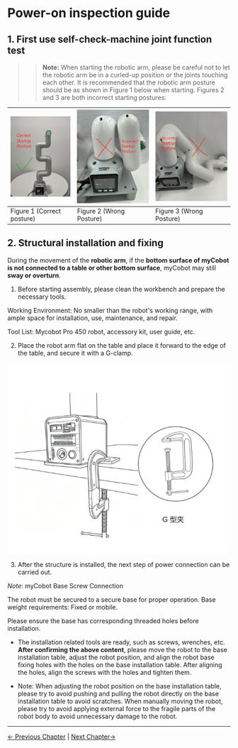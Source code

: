 # Power-on inspection guide

## 1. First use self-check-machine joint function test

>> **Note:** When starting the robotic arm, please be careful not to let the robotic arm be in a curled-up position or the joints touching each other. It is recommended that the robotic arm posture should be as shown in Figure 1 below when starting. Figures 2 and 3 are both incorrect starting postures:

| ![](../../resources/4-SupportAndService/9.Troubleshooting/9.images/check_1.png) | ![](../../resources/4-SupportAndService/9.Troubleshooting/9.images/check_2.png) |  ![](../../resources/4-SupportAndService/9.Troubleshooting/9.images/check_3.png)  |
|---------------|---------------|---------------|
| Figure 1 (Correct posture)     | Figure 2 (Wrong Posture)     |  Figure 3 (Wrong Posture)      |

## 2. Structural installation and fixing

During the movement of the **robotic arm**, if the **bottom surface of myCobot is not connected to a table or other bottom surface**, myCobot may still **sway or overturn**.

1. Before starting assembly, please clean the workbench and prepare the necessary tools.

  Working Environment: No smaller than the robot's working range, with ample space for installation, use, maintenance, and repair.

  Tool List: Mycobot Pro 450 robot, accessory kit, user guide, etc.

2. Place the robot arm flat on the table and place it forward to the edge of the table, and secure it with a G-clamp.  
<div align=center><img src="../../resources/2-BasicSettings/4.FirstTimeInstallation/安装.png"></div>    

3. After the structure is installed, the next step of power connection can be carried out.


*Note*: myCobot Base Screw Connection

The robot must be secured to a secure base for proper operation. Base weight requirements: Fixed or mobile.

Please ensure the base has corresponding threaded holes before installation.

* The installation related tools are ready, such as screws, wrenches, etc.
**After confirming the above content**, please move the robot to the base installation table, adjust the robot position, and align the robot base fixing holes with the holes on the base installation table. After aligning the holes, align the screws with the holes and tighten them.

* Note: When adjusting the robot position on the base installation table, please try to avoid pushing and pulling the robot directly on the base installation table to avoid scratches. When manually moving the robot, please try to avoid applying external force to the fragile parts of the robot body to avoid unnecessary damage to the robot.

---

[← Previous Chapter](./4.2-ProductUnboxingGuide.md) | [Next Chapter→](../../3-FunctionsAndApplications/5-BasicApplication/README.md)

